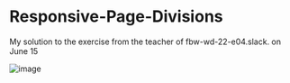 # Responsive-Page-Divisions

My solution to the exercise from the teacher of fbw-wd-22-e04.slack. on June 15


![image](https://user-images.githubusercontent.com/103028944/173941327-06d05bef-7a44-4bc4-9b2c-4c8770fa5056.png)
